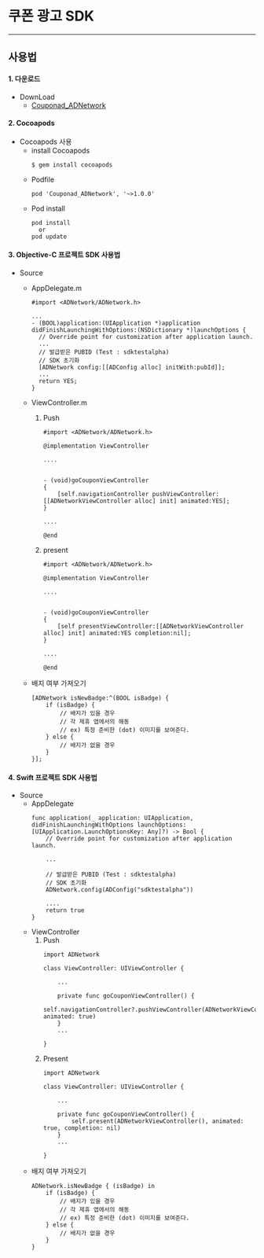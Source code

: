 # 쿠폰 광고 SDK
--------

## 사용법

#### 1. 다운로드
* DownLoad
    * [Couponad_ADNetwork](https://github.com/nhn/couponad.adnetwork_sdk_ios/archive/master.zip)
    
#### 2. Cocoapods
* Cocoapods 사용
    * install Cocoapods
      ```
      $ gem install cocoapods
      ```
    * Podfile
      ```
      pod 'Couponad_ADNetwork', '~>1.0.0'
      ```
    * Pod install
      ```
      pod install 
        or
      pod update
      ```
      
#### 3. Objective-C 프로젝트 SDK 사용법
* Source
    * AppDelegate.m
      ```
      #import <ADNetwork/ADNetwork.h>

      ...
      - (BOOL)application:(UIApplication *)application didFinishLaunchingWithOptions:(NSDictionary *)launchOptions {
        // Override point for customization after application launch.
        ...
        // 발급받은 PUBID (Test : sdktestalpha)
        // SDK 초기화
        [ADNetwork config:[[ADConfig alloc] initWith:pubId]];
        ...
        return YES;
      }
      ```
    
    * ViewController.m
        1. Push
        
              ```
              #import <ADNetwork/ADNetwork.h>

              @implementation ViewController

              ....


              - (void)goCouponViewController
              {
                  [self.navigationController pushViewController:[[ADNetworkViewController alloc] init] animated:YES];
              }

              ....

              @end

              ```

      2. present
        
            ```
            #import <ADNetwork/ADNetwork.h>

            @implementation ViewController

            ....


            - (void)goCouponViewController
            {
                [self presentViewController:[[ADNetworkViewController alloc] init] animated:YES completion:nil];
            }

            ....

            @end

            ```
    * 배지 여부 가져오기
      ```
      [ADNetwork isNewBadge:^(BOOL isBadge) {
          if (isBadge) {
              // 배지가 있을 경우
              // 각 제휴 앱에서의 해동
              // ex) 특정 준비한 (dot) 이미지를 보여준다.
          } else {
              // 배지가 없을 경우
          }
      }];
      ```

#### 4. Swift 프로젝트 SDK 사용법
* Source
    * AppDelegate
      ```
      func application(_ application: UIApplication, didFinishLaunchingWithOptions launchOptions: [UIApplication.LaunchOptionsKey: Any]?) -> Bool {
          // Override point for customization after application launch.

          ...

          // 발급받은 PUBID (Test : sdktestalpha)
          // SDK 초기화
          ADNetwork.config(ADConfig("sdktestalpha"))

          ....
          return true
      }
      ```
    * ViewController
      1. Push
          ```
          import ADNetwork

          class ViewController: UIViewController {

              ...

              private func goCouponViewController() {
                  self.navigationController?.pushViewController(ADNetworkViewController(), animated: true)
              }
              ...

          }
          ```
      2. Present
          ```
          import ADNetwork

          class ViewController: UIViewController {

              ...

              private func goCouponViewController() {
                  self.present(ADNetworkViewController(), animated: true, completion: nil)
              }
              ...

          }
          ```
    * 배지 여부 가져오기
      ```
      ADNetwork.isNewBadge { (isBadge) in
          if (isBadge) {
              // 배지가 있을 경우
              // 각 제휴 앱에서의 해동
              // ex) 특정 준비한 (dot) 이미지를 보여준다.
          } else {
              // 배지가 없을 경우
          }
      }
      ```

